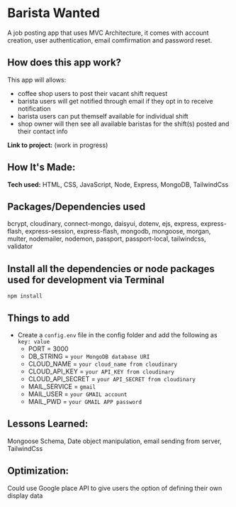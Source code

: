 # Barista Wanted #
A job posting app that uses MVC Architecture, it comes with account creation, user authentication, email comfirmation and password reset.

## How does this app work?
This app will allows:
- coffee shop users to post their vacant shift request 
- barista users will get notified through email if they opt in to receive notification
- barista users can put themself available for individual shift
- shop owner will then see all available baristas for the shift(s) posted and their contact info

**Link to project:** (work in progress)

## How It's Made:
**Tech used:** HTML, CSS, JavaScript, Node, Express, MongoDB, TailwindCss 

## Packages/Dependencies used 
bcrypt, cloudinary, connect-mongo, daisyui, dotenv, ejs, express, express-flash, express-session, express-flash, mongodb, mongoose, morgan, multer, nodemailer, nodemon, passport, passport-local, tailwindcss, validator

## Install all the dependencies or node packages used for development via Terminal
`npm install` 

## Things to add
- Create a `config.env` file in the config folder and add the following as `key: value` 
  - PORT = 3000 
  - DB_STRING = `your MongoDB database URI`
  - CLOUD_NAME = `your cloud_name from cloudinary`
  - CLOUD_API_KEY = `your API_KEY from cloudinary`
  - CLOUD_API_SECRET = `your API_SECRET from cloudinary`
  - MAIL_SERVICE = `gmail`
  - MAIL_USER = `your GMAIL account`
  - MAIL_PWD = `your GMAIL APP password`

## Lessons Learned:
Mongoose Schema, Date object manipulation, email sending from server, TailwindCss

## Optimization:
Could use Google place API to give users the option of defining their own display data
